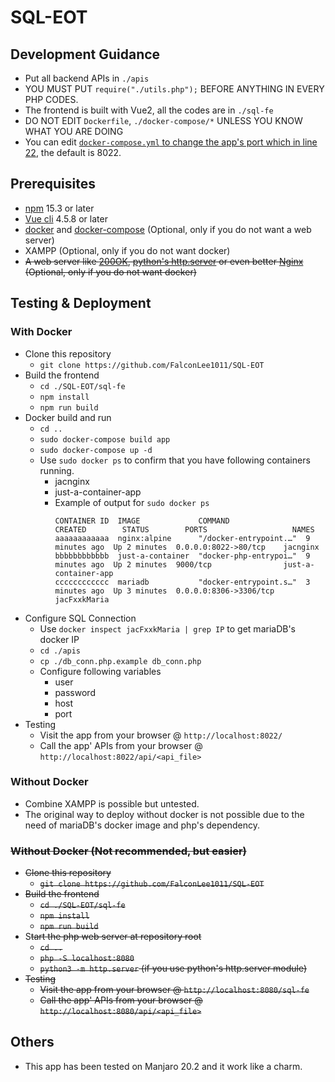 # SQL-EOT

## Development Guidance
- Put all backend APIs in `./apis`
- YOU MUST PUT `require("./utils.php");` BEFORE ANYTHING IN EVERY PHP CODES.
- The frontend is built with Vue2, all the codes are in `./sql-fe`
- DO NOT EDIT `Dockerfile`, `./docker-compose/*` UNLESS YOU KNOW WHAT YOU ARE DOING
- You can edit [`docker-compose.yml` to change the app's port which in line 22](https://github.com/FalconLee1011/SQL-EOT/blob/master/docker-compose.yml#L22), the default is 8022.

## Prerequisites
- [npm](https://www.npmjs.com/get-npm) 15.3 or later
- [Vue cli](https://cli.vuejs.org/) 4.5.8 or later
- [docker](https://www.docker.com/get-started) and [docker-compose](https://docs.docker.com/compose/install/) (Optional, only if you do not want a web server)
- XAMPP (Optional, only if you do not want docker)
- ~~A web server like [200OK](https://chrome.google.com/webstore/detail/web-server-for-chrome/ofhbbkphhbklhfoeikjpcbhemlocgigb), [python's http.server](https://docs.python.org/3/library/http.server.html) or even better [Nginx](https://www.nginx.com/) (Optional, only if you do not want docker)~~

## Testing & Deployment
### With Docker
- Clone this repository
  - `git clone https://github.com/FalconLee1011/SQL-EOT`
- Build the frontend
  - `cd ./SQL-EOT/sql-fe`
  - `npm install`
  - `npm run build`
- Docker build and run
  - `cd ..`
  - `sudo docker-compose build app`
  - `sudo docker-compose up -d`
  - Use `sudo docker ps` to confirm that you have following containers running.
    - jacnginx
    - just-a-container-app
    - Example of output for `sudo docker ps`
      ```
      CONTAINER ID  IMAGE             COMMAND                 CREATED        STATUS        PORTS                   NAMES
      aaaaaaaaaaaa  nginx:alpine      "/docker-entrypoint.…"  9 minutes ago  Up 2 minutes  0.0.0.0:8022->80/tcp    jacnginx
      bbbbbbbbbbbb  just-a-container  "docker-php-entrypoi…"  9 minutes ago  Up 2 minutes  9000/tcp                just-a-container-app
      cccccccccccc  mariadb           "docker-entrypoint.s…"  3 minutes ago  Up 3 minutes  0.0.0.0:8306->3306/tcp  jacFxxkMaria
      ```
- Configure SQL Connection  
  - Use `docker inspect jacFxxkMaria | grep IP` to get mariaDB's docker IP
  - `cd ./apis`
  - `cp ./db_conn.php.example db_conn.php`
  - Configure following variables
    - user
    - password
    - host
    - port
- Testing
  - Visit the app from your browser @ `http://localhost:8022/`
  - Call the app' APIs from your browser @ `http://localhost:8022/api/<api_file>`

### Without Docker
- Combine XAMPP is possible but untested.
- The original way to deploy without docker is not possible due to the need of mariaDB's docker image and php's dependency.

### ~~Without Docker (Not recommended, but easier)~~
- ~~Clone this repository~~
  - ~~`git clone https://github.com/FalconLee1011/SQL-EOT`~~
- ~~Build the frontend~~
  - ~~`cd ./SQL-EOT/sql-fe`~~
  - ~~`npm install`~~
  - ~~`npm run build`~~
- S~~tart the php web server at repository root~~
  - ~~`cd ..`~~
  - ~~`php -S localhost:8080`~~
  - ~~`python3 -m http.server` (if you use python's http.server module)~~
- ~~Testing~~
  - ~~Visit the app from your browser @ `http://localhost:8080/sql-fe`~~
  - ~~Call the app' APIs from your browser @ `http://localhost:8080/api/<api_file>`~~

## Others
- This app has been tested on Manjaro 20.2 and it work like a charm.
